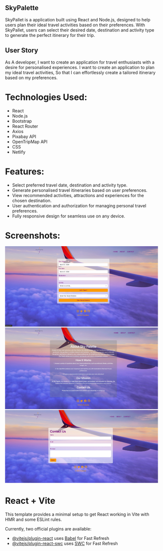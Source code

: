 ## SkyPalette

SkyPallet is a application built using React and Node.js, designed to help users plan their ideal travel activities based on their preferences. With SkyPallet, users can select their desired date, destination and activity type to generate the perfect itinerary for their trip. 

## User Story
As A developer,
I want to create an application for travel enthusiasts with a desire for personalised experiences.
I want to create an application to plan my ideal travel activities,
So that I can effortlessly create a tailored itinerary based on my preferences.

# Technologies Used:
* React
* Node.js
* Bootstrap
* React Router
* Axios
* Pixabay API
* OpenTripMap API
* CSS
* Netlify

# Features:
* Select preferred travel date, destination and activity type.
* Generate personalised travel itineraries based on user preferences.
* View recommended activities, attractions and experiences for the chosen destination.
* User authentication and authorization for managing personal travel preferences.
* Fully responsive design for seamless use on any device.

# Screenshots:
![Home Page](<src/assets/images/SS home.png>)
![About Page](<src/assets/images/SS about.png>)
![Contact Page](<src/assets/images/SS contact.png>)

# React + Vite

This template provides a minimal setup to get React working in Vite with HMR and some ESLint rules.

Currently, two official plugins are available:

- [@vitejs/plugin-react](https://github.com/vitejs/vite-plugin-react/blob/main/packages/plugin-react/README.md) uses [Babel](https://babeljs.io/) for Fast Refresh
- [@vitejs/plugin-react-swc](https://github.com/vitejs/vite-plugin-react-swc) uses [SWC](https://swc.rs/) for Fast Refresh
